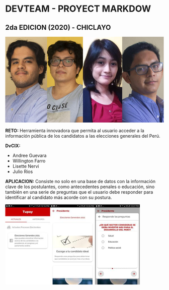 # DEVTEAM - PROYECT MARKDOW
## 2da EDICION (2020) - CHICLAYO
![Ganadores de la hackaton](../proyecto/IMG/segunda_edicion.jpg)

**RETO:** Herramienta innovadora que permita al usuario acceder a la información pública de los candidatos a las elecciones generales del Perú.

**DvCIX:**

* Andree Guevara
* Willington Farro
* Lisette Nervi
* Julio Rios

**APLICACION:** Consiste no solo en una base de datos con la información clave de los postulantes, como antecedentes penales o educación, sino también en una serie de preguntas que el usuario debe responder para identificar al candidato más acorde con su postura. 

![Resultado en el mapa](../proyecto/IMG/mobil.png)